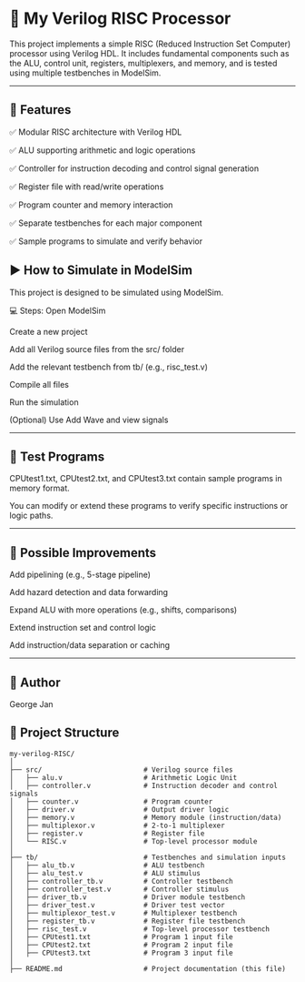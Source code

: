 # 🧠 My Verilog RISC Processor

This project implements a simple RISC (Reduced Instruction Set Computer) processor using Verilog HDL. It includes fundamental components such as the ALU, control unit, registers, multiplexers, and memory, and is tested using multiple testbenches in ModelSim.

---

## 🧩 Features
✅ Modular RISC architecture with Verilog HDL

✅ ALU supporting arithmetic and logic operations

✅ Controller for instruction decoding and control signal generation

✅ Register file with read/write operations

✅ Program counter and memory interaction

✅ Separate testbenches for each major component

✅ Sample programs to simulate and verify behavior

## ▶️ How to Simulate in ModelSim
This project is designed to be simulated using ModelSim.

💻 Steps:
Open ModelSim

Create a new project

Add all Verilog source files from the src/ folder

Add the relevant testbench from tb/ (e.g., risc_test.v)

Compile all files

Run the simulation

(Optional) Use Add Wave and view signals

---

## 🧪 Test Programs
CPUtest1.txt, CPUtest2.txt, and CPUtest3.txt contain sample programs in memory format.

You can modify or extend these programs to verify specific instructions or logic paths.

---

## 🔁 Possible Improvements
Add pipelining (e.g., 5-stage pipeline)

Add hazard detection and data forwarding

Expand ALU with more operations (e.g., shifts, comparisons)

Extend instruction set and control logic

Add instruction/data separation or caching

---

## 👤 Author
George Jan

## 📁 Project Structure

```text
my-verilog-RISC/
│
├── src/                         # Verilog source files
│   ├── alu.v                    # Arithmetic Logic Unit
│   ├── controller.v             # Instruction decoder and control signals
│   ├── counter.v                # Program counter
│   ├── driver.v                 # Output driver logic
│   ├── memory.v                 # Memory module (instruction/data)
│   ├── multiplexor.v            # 2-to-1 multiplexer
│   ├── register.v               # Register file
│   └── RISC.v                   # Top-level processor module
│
├── tb/                          # Testbenches and simulation inputs
│   ├── alu_tb.v                 # ALU testbench
│   ├── alu_test.v               # ALU stimulus
│   ├── controller_tb.v          # Controller testbench
│   ├── controller_test.v        # Controller stimulus
│   ├── driver_tb.v              # Driver module testbench
│   ├── driver_test.v            # Driver test vector
│   ├── multiplexor_test.v       # Multiplexer testbench
│   ├── register_tb.v            # Register file testbench
│   ├── risc_test.v              # Top-level processor testbench
│   ├── CPUtest1.txt             # Program 1 input file
│   ├── CPUtest2.txt             # Program 2 input file
│   ├── CPUtest3.txt             # Program 3 input file
│
├── README.md                    # Project documentation (this file)
